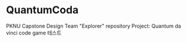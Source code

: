 # QuantumCoda

PKNU Capstone Design
Team "Explorer" repository
Project: Quantum da vinci code game
테스트
